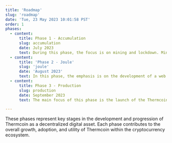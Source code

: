 ```yaml
---
title: 'Roadmap'
slug: 'roadmap'
date: 'Tue, 23 May 2023 10:01:58 PST'
order: 1
phases:
  - content:
      title: Phase 1 - Accumulation
      slug: accumulation
      date: July 2023
      text: During this phase, the focus is on mining and lockdown. Mining refers to the process of generating new Thermcoins through computational power, typically using a proof-of-work algorithm. Miners compete to solve complex mathematical problems, and the successful miner is rewarded with newly minted Thermcoins. This process helps to secure the Thermcoin network and validate transactions. Lockdown refers to Thermcoin holders locking up their Thermcoins for a specified period of time. This process helps to reduce the circulating supply of Thermcoins and increase the scarcity of the asset. The combination of mining and lockdown helps to increase the value of Thermcoin and establish a strong foundation for the Thermcoin ecosystem.
  - content:
      title: 'Phase 2 - Joule'
      slug: 'joule'
      date: 'August 2023'
      text: In this phase, the emphasis is on the development of a web wallet and the implementation of meta transactions. A web wallet is an online platform or application that allows users to securely store, manage, and transfer their Thermcoins. It provides an intuitive interface for users to interact with their Thermcoin holdings. Meta transactions, on the other hand, are a mechanism that enables users to perform transactions without directly paying for gas fees on the blockchain. Instead, a relayer covers the gas fees on behalf of the user, simplifying the transaction process and enhancing usability.
  - content:
      title: Phase 3 - Production
      slug: production
      date: September 2023
      text: The main focus of this phase is the launch of the Thermcoin mainnet, which marks the transition from a test or development network to a fully functional blockchain network. The mainnet launch is a critical milestone as it represents the official release of Thermcoin's decentralized infrastructure. Additionally, the integration of Chainlink input oracle is a notable feature during this phase. Chainlink is a decentralized oracle network that provides external data to the blockchain, allowing smart contracts on the Thermcoin network to interact with real-world information. The Chainlink input oracle enhances the functionality and versatility of Thermcoin's smart contract ecosystem.

---
```

These phases represent key stages in the development and progression of Thermcoin as a decentralized digital asset. Each phase contributes to the overall growth, adoption, and utility of Thermcoin within the cryptocurrency ecosystem.